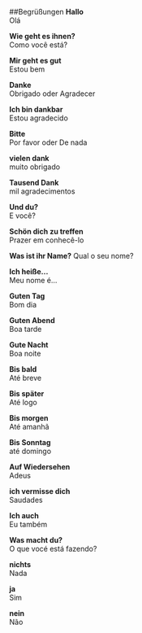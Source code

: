 ##Begrüßungen
**Hallo**  
Olá  

**Wie geht es ihnen?**  
Como você está?  

**Mir geht es gut**  
Estou bem  

**Danke**  
Obrigado oder Agradecer  

**Ich bin dankbar**    
Estou agradecido  

**Bitte**  
Por favor oder De nada

**vielen dank**  
muito obrigado  

**Tausend Dank**  
mil agradecimentos  

**Und du?**  
E você?  

**Schön dich zu treffen**  
Prazer em conhecê-lo  

**Was ist ihr Name?** 
Qual o seu nome?  
 
**Ich heiße...**  
Meu nome é...  

**Guten Tag**  
Bom dia  

**Guten Abend**  
Boa tarde  

**Gute Nacht**  
Boa noite  

**Bis bald**  
Até breve  

**Bis später**  
Até logo

**Bis morgen**  
Até amanhã  

**Bis Sonntag**  
até domingo  

**Auf Wiedersehen**  
Adeus  

**ich vermisse dich**  
Saudades  

**Ich auch**  
Eu também  

**Was macht du?**  
O que vocé está fazendo?  

**nichts**  
Nada  

**ja**  
Sim  

**nein**  
Não  




